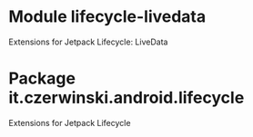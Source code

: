 # Module lifecycle-livedata

Extensions for Jetpack Lifecycle: LiveData

# Package it.czerwinski.android.lifecycle

Extensions for Jetpack Lifecycle
